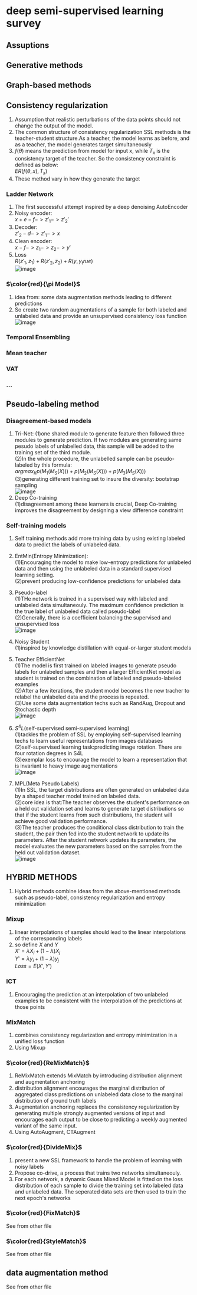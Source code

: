 # deep semi-supervised learning survey
## Assuptions
## Generative methods
## Graph-based methods
## Consistency regularization
1. Assumption that realistic perturbations of the data points should not change the output of the model.  
2. The common structure of consistency regularization SSL methods is the teacher-student structure.As a teacher, the model learns as before, and as a teacher, the model generates target simultaneously  
3. $f(\theta)$ means the prediction from model for input x, while $T_{x}$ is the consistency target of the teacher. So the consistency constraint is defined as below:  
$ER(f(\theta,x),T_{x})$  
4. These method vary in how they generate the target  

### Ladder Network
1. The first successful attempt inspired by a deep denoising AutoEncoder  
2. Noisy encoder:  
$x+e-f->z'_{1}->z'_{2}'$  
3. Decoder:  
$z'_{2}-d->z'_{1}->x$  
4. Clean encoder:  
$x-f->z_{1}->z_{2}->y'$  
5. Loss  
$R(z'_{1},z_{1})+R(z'_{2},z_{2})+R(y,y_true)$  
![image](picture/ladder.png)  

### $\color{red}{\pi Model}$  
1. idea from: some data augmentation methods leading to different predictions  
2. So create two random augmentations of a sample for both labeled and unlabeled data and provide an unsupervised consistency loss function  
![image](picture/pi.png)  
### Temporal Ensembling
### Mean teacher
### VAT
### ...

## Pseudo-labeling method
### Disagreement-based models
1. Tri-Net:
(1)one shared module to generate feature then followed three modules to generate prediction. If two modules are generating same pesudo labels of unlabelled data, this sample will be added to the training set of the third module.   
(2)In the whole procedure, the unlabelled sample can be pseudo-labeled by this formula:  
$argmax_{K}{p(M_{1}(M_{S}(X)))+p(M_{2}(M_{S}(X)))+p(M_{3}(M_{S}(X)))}$  
(3)generating different training set to insure the diversity: bootstrap sampling  
![image](picture/tri-net.png)  
2. Deep Co-training  
(1)disagreement among these learners is crucial, Deep Co-training improves the disagreement by designing a view difference constraint  

### Self-training models
1. Self training methods add more training data by using existing labeled data to predict the labels of unlabeled data.  

2. EntMin(Entropy Minimization):  
(1)Encouraging the model to make low-entropy predictions for unlabeled data and then using the unlabeled data in a standard supervised learning setting.  
(2)prevent producing low-confidence predictions for unlabeled data  

3. Pseudo-label  
(1)THe network is trained in a supervised way with labeled and unlabeled data simultaneouly. The maximum confidence prediction is the true label of unlabeled data called pseudo-label  
(2)Generally, there is a coefficient balancing the supervised and unsupervised loss  
![image](picture/pseudo_label.png)  

4. Noisy Student  
(1)inspired by knowledge distillation with equal-or-larger student models  

5. Teacher EfficientNet  
(1)The model is first trained on labeled images to generate pseudo labels for unlabeled samples and then a larger EfficientNet model as student is trained on the combination of labeled and pseudo-labeled examples  
(2)After a few iterations, the student model becomes the new tracher to relabel the unlabeled data and the process is repeated.  
(3)Use some data augmentation techs such as RandAug, Dropout and Stochastic depth  
![image](picture/noisy_student.png)  

6. $S^{4}L$(self-supervised semi-supervised learning)  
(1)tackles the problem of SSL by employing self-supervised learning techs to learn useful representations from images databases  
(2)self-supervised learning task:predicting image rotation. There are four rotation degrees in S4L  
(3)exemplar loss to encourage the model to learn a representation that is invariant to heavy image augmentations  
![image](picture/S4L.png)  

7. MPL(Meta Pseudo Labels)  
(1)In SSL, the target distributions are often generated on unlabeled data by a shaped teacher model trained on labeled data.  
(2)core idea is that:The teacher observes the student's performance on a held out validation set and learns to generate target distributions so that if the student learns from such distributions, the student will achieve good validation performance.  
(3)The teacher produces the conditional class distribution to train the student, the pair then fed into the student network to update its parameters. After the student network updates its parameters, the model evaluates the new parameters based on the samples from the held out validation dataset.  
![image](picture/meta_pseudo_label.png)  


## HYBRID METHODS
1. Hybrid methods combine ideas from the above-mentioned methods such as pseudo-label, consistency regularization and entropy minimization  

### Mixup
1. linear interpolations of samples should lead to the linear interpolations of the corresponding labels  
2. so define $X$ and $Y$  
$X'=\lambda X_{i}+(1-\lambda)X_{j}$  
$Y'=\lambda y_{i}+(1-\lambda)y_{j}$  
$Loss=E(X',Y')$  

### ICT
1. Encouraging the prediction at an interpolation of two unlabeled examples to be consistent with the interpolation of the predictions at those points  

### MixMatch
1. combines consistency regularization and entropy minimization in a unified loss function  
2. Using Mixup  
### $\color{red}{ReMixMatch}$
1. ReMixMatch extends MixMatch by introducing distribution alignment and augmentation anchoring  
2. distribution alignment encourages the marginal distribution of aggregated class predictions on unlabeled data close to the marginal distribution of ground truth labels  
3. Augmentation anchoring replaces the consistency regularization by generating multiple strongly augmented versions of input and encourages each output to be close to predicting a weekly augmented variant of the same input.  
4. Using AutoAugment, CTAugment  

### $\color{red}{DivideMix}$
1. present a new SSL framework to handle the problem of learning with noisy labels  
2. Propose co-drive, a process that trains two networks simultaneouly.  
3. For each network, a dynamic Gauss Mixed Model is fitted on the loss distribution of each sample to divide the training set into labeled data and unlabeled data. The seperated data sets are then used to train the next epoch's networks    

### $\color{red}{FixMatch}$
See from other file  
### $\color{red}{StyleMatch}$
See from other file  
## data augmentation method
See from other file  

